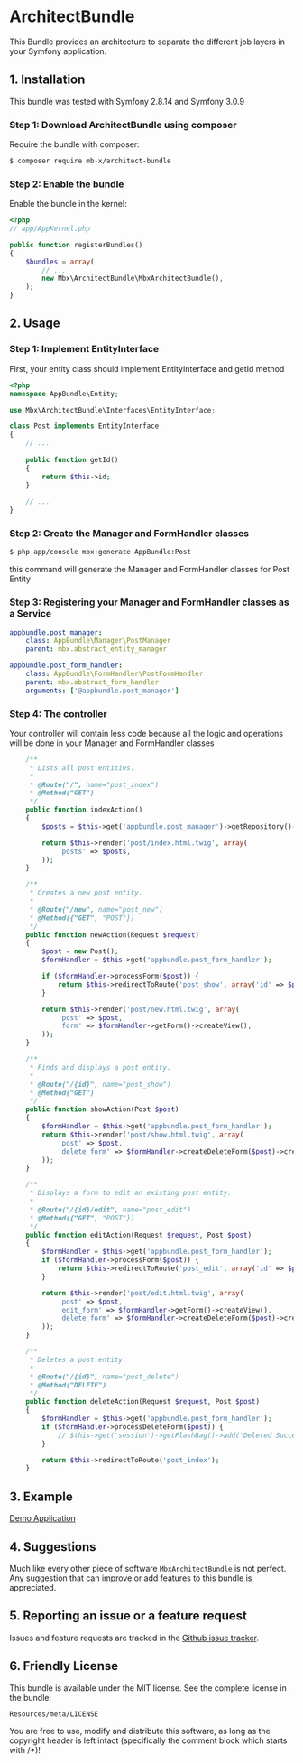 # ArchitectBundle

This Bundle provides an architecture to separate the different job layers in your Symfony application.

## 1. Installation

This bundle was tested with Symfony 2.8.14 and Symfony 3.0.9

### Step 1: Download ArchitectBundle using composer

Require the bundle with composer:

``` bash
$ composer require mb-x/architect-bundle
```

### Step 2: Enable the bundle

Enable the bundle in the kernel:

``` php
<?php
// app/AppKernel.php

public function registerBundles()
{
    $bundles = array(
        // ...
        new Mbx\ArchitectBundle\MbxArchitectBundle(),
    );
}
```

## 2. Usage

### Step 1: Implement EntityInterface

First, your entity class should implement EntityInterface and getId method
``` php
<?php
namespace AppBundle\Entity;

use Mbx\ArchitectBundle\Interfaces\EntityInterface;

class Post implements EntityInterface
{
    // ...
    
    public function getId()
    {
        return $this->id;
    }
    
    // ...
}
```

### Step 2: Create the Manager and FormHandler classes

``` bash
$ php app/console mbx:generate AppBundle:Post
```

this command will generate the Manager and FormHandler classes for Post Entity

### Step 3: Registering your Manager and FormHandler classes as a Service

```yaml
appbundle.post_manager:
    class: AppBundle\Manager\PostManager
    parent: mbx.abstract_entity_manager

appbundle.post_form_handler:
    class: AppBundle\FormHandler\PostFormHandler
    parent: mbx.abstract_form_handler
    arguments: ['@appbundle.post_manager']
```
### Step 4: The controller

Your controller will contain less code because all the logic and operations will be done in your Manager and FormHandler classes

``` php
    /**
     * Lists all post entities.
     *
     * @Route("/", name="post_index")
     * @Method("GET")
     */
    public function indexAction()
    {
        $posts = $this->get('appbundle.post_manager')->getRepository()->findAll();

        return $this->render('post/index.html.twig', array(
            'posts' => $posts,
        ));
    }

    /**
     * Creates a new post entity.
     *
     * @Route("/new", name="post_new")
     * @Method({"GET", "POST"})
     */
    public function newAction(Request $request)
    {
        $post = new Post();
        $formHandler = $this->get('appbundle.post_form_handler');

        if ($formHandler->processForm($post)) {
            return $this->redirectToRoute('post_show', array('id' => $post->getId()));
        }

        return $this->render('post/new.html.twig', array(
            'post' => $post,
            'form' => $formHandler->getForm()->createView(),
        ));
    }

    /**
     * Finds and displays a post entity.
     *
     * @Route("/{id}", name="post_show")
     * @Method("GET")
     */
    public function showAction(Post $post)
    {
        $formHandler = $this->get('appbundle.post_form_handler');
        return $this->render('post/show.html.twig', array(
            'post' => $post,
            'delete_form' => $formHandler->createDeleteForm($post)->createView(),
        ));
    }

    /**
     * Displays a form to edit an existing post entity.
     *
     * @Route("/{id}/edit", name="post_edit")
     * @Method({"GET", "POST"})
     */
    public function editAction(Request $request, Post $post)
    {
        $formHandler = $this->get('appbundle.post_form_handler');
        if ($formHandler->processForm($post)) {
            return $this->redirectToRoute('post_edit', array('id' => $post->getId()));
        }

        return $this->render('post/edit.html.twig', array(
            'post' => $post,
            'edit_form' => $formHandler->getForm()->createView(),
            'delete_form' => $formHandler->createDeleteForm($post)->createView(),
        ));
    }

    /**
     * Deletes a post entity.
     *
     * @Route("/{id}", name="post_delete")
     * @Method("DELETE")
     */
    public function deleteAction(Request $request, Post $post)
    {
        $formHandler = $this->get('appbundle.post_form_handler');
        if ($formHandler->processDeleteForm($post)) {
            // $this->get('session')->getFlashBag()->add('Deleted Successfully');
        }

        return $this->redirectToRoute('post_index');
    }
```
## 3. Example

[Demo Application](https://github.com/mb-x/ArchitectBundleDemo)

## 4. Suggestions 

Much like every other piece of software `MbxArchitectBundle` is not perfect.
Any suggestion that can improve or add features to this bundle is appreciated.

## 5. Reporting an issue or a feature request

Issues and feature requests are tracked in the [Github issue tracker](https://github.com/mb-x/architect-bundle/issues).

## 6. Friendly License

This bundle is available under the MIT license. See the complete license in the bundle:

    Resources/meta/LICENSE

You are free to use, modify and distribute this software, as long as the copyright header is left intact (specifically the comment block which starts with /*)!
